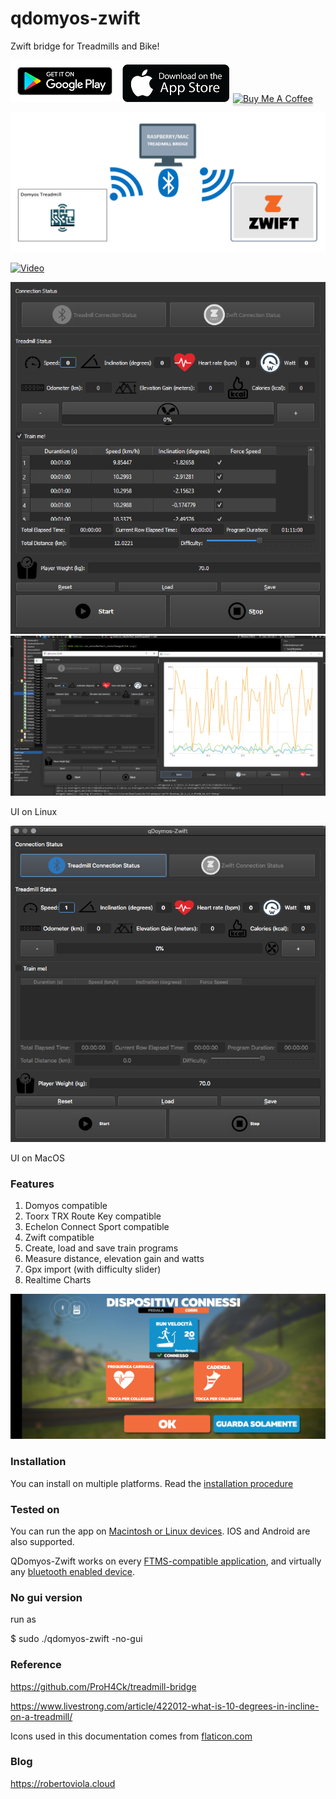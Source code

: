 # qdomyos-zwift
Zwift bridge for Treadmills and Bike!

[<img src="docs/img/google_play.png">](https://play.google.com/store/apps/details?id=org.cagnulen.qdomyoszwift&fbclid=IwAR3CVoYb0scvGf7gb0Y20VFh5Na5fDWwe7VACk-2c45Tm0x5s8sXpIGhGyw)
[<img src="docs/img/app_store.png">](https://apps.apple.com/app/id1543684531?fbclid=IwAR10H6y3mEgwkTlGJON3e8voYOh2wt3kLFOpFzoIXaYZ_N0y0pDvKxHMUaM)
<a href="https://www.buymeacoffee.com/cagnulein" target="_blank"><img src="https://www.buymeacoffee.com/assets/img/custom_images/orange_img.png" alt="Buy Me A Coffee" style="height: 41px !important;width: 174px !important;box-shadow: 0px 3px 2px 0px rgba(190, 190, 190, 0.5) !important;-webkit-box-shadow: 0px 3px 2px 0px rgba(190, 190, 190, 0.5) !important;" ></a>

![UI](docs/img/treadmill-bridge-schema.png)

[![Video](https://img.youtube.com/vi/GgG3dMhmo2Y/0.jpg)](https://www.youtube.com/watch?v=GgG3dMhmo2Y)

![UI](docs/img/ui.png)
![UI](docs/img/realtime-chart.png)

UI on Linux

![UI](docs/img/ui-mac.png)

UI on MacOS

### Features

1. Domyos compatible
2. Toorx TRX Route Key compatible
3. Echelon Connect Sport compatible
4. Zwift compatible
5. Create, load and save train programs
6. Measure distance, elevation gain and watts
7. Gpx import (with difficulty slider)
8. Realtime Charts

![First Success](docs/img/first_success.jpg)

### Installation 

You can install on multiple platforms.
Read the [installation procedure](docs/10_Installation.md)


### Tested on

You can run the app on [Macintosh or Linux devices](docs/10_Installation.md). IOS and Android are also supported.

QDomyos-Zwift works on every [FTMS-compatible application](docs/20_supported_devices_and_applications.md), and virtually any [bluetooth enabled device](docs/20_supported_devices_and_applications.md).

### No gui version

run as

$ sudo ./qdomyos-zwift -no-gui

### Reference

https://github.com/ProH4Ck/treadmill-bridge

https://www.livestrong.com/article/422012-what-is-10-degrees-in-incline-on-a-treadmill/

Icons used in this documentation comes from [flaticon.com](https://www.flaticon.com)

### Blog

https://robertoviola.cloud
